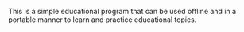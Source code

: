 This is a simple educational program that can be used offline and
in a portable manner to learn and practice educational topics.

